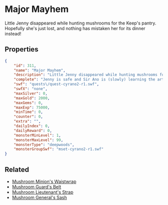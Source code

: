 # Major Mayhem

Little Jenny disappeared while hunting mushrooms for the Keep's pantry. Hopefully she's just lost, and nothing has mistaken her for its dinner instead!

## Properties

```json
{
    "id": 311,
    "name": "Major Mayhem",
    "description": "Little Jenny disappeared while hunting mushrooms for the Keep's pantry. Hopefully she's just lost, and nothing has mistaken her for its dinner instead!",
    "complete": "Jenny is safe and Sir Ano is (slowly) learning the art of a Hero's humor with your help!  And the loot littered around the Mushroom camp isn't too shabby, either.",
    "swf": "quests\/quest-cyrano2-r1.swf",
    "swfX": "none",
    "maxSilver": 0,
    "maxGold": 2000,
    "maxGems": 0,
    "maxExp": 75000,
    "minTime": 0,
    "counter": 0,
    "extra": "",
    "dailyIndex": 0,
    "dailyReward": 0,
    "monsterMinLevel": 1,
    "monsterMaxLevel": 99,
    "monsterType": "deepwoods",
    "monsterGroupSwf": "mset-cyrano2-r1.swf"
}
```

## Related

- [Mushroom Minion's Waistwrap](../items/2041-mushroom-minion-s-waistwrap.md)
- [Mushroom Guard's Belt](../items/2042-mushroom-guard-s-belt.md)
- [Mushroom Lieutenant's Strap](../items/2043-mushroom-lieutenant-s-strap.md)
- [Mushroom General's Sash](../items/2044-mushroom-general-s-sash.md)

